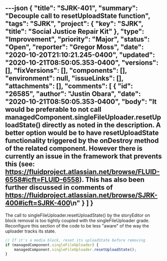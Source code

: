 ---json
{
  "title": "SJRK-401",
  "summary": "Decouple call to resetUploadState function",
  "tags": "SJRK",
  "project": {
    "key": "SJRK",
    "title": "Social Justice Repair Kit"
  },
  "type": "Improvement",
  "priority": "Major",
  "status": "Open",
  "reporter": "Gregor Moss",
  "date": "2020-10-20T21:10:21.245-0400",
  "updated": "2020-10-21T08:50:05.353-0400",
  "versions": [],
  "fixVersions": [],
  "components": [],
  "environment": null,
  "issueLinks": [],
  "attachments": [],
  "comments": [
    {
      "id": "26585",
      "author": "Justin Obara",
      "date": "2020-10-21T08:50:05.353-0400",
      "body": "It would be preferable to not call managedComponent.singleFileUploader.resetUploadState() directly as noted in the description. A better option would be to have resetUploadState functionality triggered by the onDestroy method of the related component. However there is currently an issue in the framework that prevents this (see: <https://fluidproject.atlassian.net/browse/FLUID-6558#icft=FLUID-6558>). This has also been further discussed in comments of <https://fluidproject.atlassian.net/browse/SJRK-400#icft=SJRK-400>\n"
    }
  ]
}
---
The call to singleFileUploader.resetUploadState() by the storyEditor on block removal is too tightly coupled with the singleFileUploader grade. Reconfigure this section of the code to be less "aware" of the way the uploader tracks its state.

```javascript
// If it's a media block, reset its uploadState before removing
if (managedComponent.singleFileUploader) {
    managedComponent.singleFileUploader.resetUploadState();
}
```

        